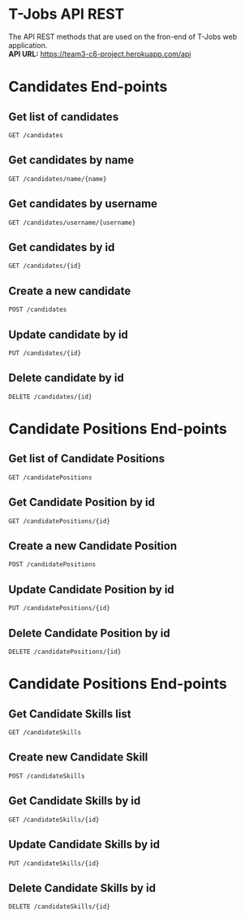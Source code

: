 # T-Jobs API REST  
The API REST methods that are used on the fron-end of T-Jobs web application.  
**API URL:** https://team3-c6-project.herokuapp.com/api  

# Candidates End-points  
## Get list of candidates  

```
GET /candidates
```  

## Get candidates by name  

```
GET /candidates/name/{name}
```

## Get candidates by username  

```
GET /candidates/username/{username}
```

## Get candidates by id  

```
GET /candidates/{id}
```

## Create a new candidate  

```
POST /candidates  
```

## Update candidate by id  

```
PUT /candidates/{id}
```

## Delete candidate by id 

```
DELETE /candidates/{id}
```

# Candidate Positions End-points  
## Get list of Candidate Positions  

```
GET /candidatePositions
```  

## Get Candidate Position by id  

```
GET /candidatePositions/{id}
```

## Create a new Candidate Position

```
POST /candidatePositions
```  

## Update Candidate Position by id

```
PUT /candidatePositions/{id}
```

## Delete Candidate Position by id

```
DELETE /candidatePositions/{id}
```

# Candidate Positions End-points  
## Get Candidate Skills list
```
GET /candidateSkills
```
## Create new Candidate Skill
```
POST /candidateSkills
```
## Get Candidate Skills by id
```
GET /candidateSkills/{id}
```
## Update Candidate Skills by id
```
PUT /candidateSkills/{id}
```
## Delete Candidate Skills by id
```
DELETE /candidateSkills/{id}
```







